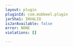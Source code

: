 ```yaml
---
layout: plugin
pluginId: com.mobbeel.plugin
jarSha1: INVALID
isJarAvailable: false
error: NONE
violations: []

---
```

